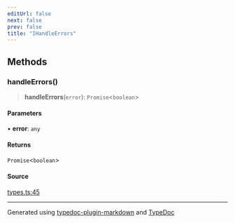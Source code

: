 ```yaml
---
editUrl: false
next: false
prev: false
title: "IHandleErrors"
---
```


## Methods

### handleErrors()

> **handleErrors**(`error`): `Promise`\<`boolean`\>

#### Parameters

• **error**: `any`

#### Returns

`Promise`\<`boolean`\>

#### Source

[types.ts:45](https://github.com/fostertheweb/spotify-web-sdk/blob/9d7441b/src/types.ts#L45)

***

Generated using [typedoc-plugin-markdown](https://www.npmjs.com/package/typedoc-plugin-markdown) and [TypeDoc](https://typedoc.org/)
